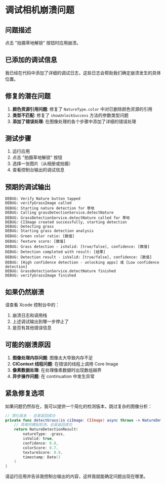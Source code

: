 # 调试相机崩溃问题

## 问题描述
点击 "拍摄草地解锁" 按钮时应用崩溃。

## 已添加的调试信息
我已经在代码中添加了详细的调试日志，这些日志会帮助我们确定崩溃发生的具体位置。

## 修复的潜在问题
1. **颜色资源引用问题**: 修复了 `NatureType.color` 中对已删除颜色资源的引用
2. **类型不匹配**: 修复了 `showUnlockSuccess` 方法的参数类型问题
3. **添加了错误处理**: 在图像处理的各个步骤中添加了详细的错误处理

## 测试步骤
1. 运行应用
2. 点击 "拍摄草地解锁" 按钮
3. 选择一张图片（从相册或拍摄）
4. 查看控制台输出的调试信息

## 预期的调试输出
```
DEBUG: Verify Nature button tapped
DEBUG: verifyGrassImage called
DEBUG: Starting nature detection for 草地
DEBUG: Calling grassDetectionService.detectNature
DEBUG: GrassDetectionService.detectNature called for 草地
DEBUG: CIImage created successfully, starting detection
DEBUG: Detecting grass
DEBUG: Starting grass detection analysis
DEBUG: Green color ratio: [数值]
DEBUG: Texture score: [数值]
DEBUG: Grass detection - isValid: [true/false], confidence: [数值]
DEBUG: Detection completed with result: [结果]
DEBUG: Detection result - isValid: [true/false], confidence: [数值]
DEBUG: [High confidence detection - unlocking apps] 或 [Low confidence detection]
DEBUG: GrassDetectionService.detectNature finished
DEBUG: verifyGrassImage finished
```

## 如果仍然崩溃
请查看 Xcode 控制台中的：
1. 崩溃日志和调用栈
2. 上述调试输出到哪一步停止了
3. 是否有其他错误信息

## 可能的崩溃原因
1. **图像处理内存问题**: 图像太大导致内存不足
2. **CIContext 线程问题**: 在错误的线程上调用 Core Image
3. **像素数据处理**: 在处理像素数据时出现数组越界
4. **异步操作问题**: 在 continuation 中发生异常

## 紧急修复选项
如果问题仍然存在，我可以提供一个简化的检测版本，跳过复杂的图像分析：

```swift
// 简化版本 - 总是返回成功
private func detectGrass(in ciImage: CIImage) async throws -> NatureDetectionResult {
    // 简单的模拟检测，总是返回成功
    return NatureDetectionResult(
        natureType: .grass,
        isValid: true,
        confidence: 0.8,
        colorScore: 0.7,
        textureScore: 0.9,
        timestamp: Date()
    )
}
```

请运行应用并告诉我控制台输出的内容，这样我就能确定问题出现在哪里。